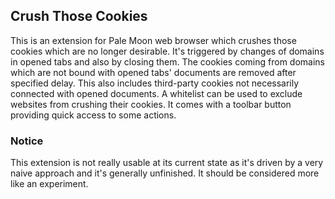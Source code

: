 ## Crush Those Cookies
This is an extension for Pale Moon web browser which crushes those cookies which are no longer desirable. It's triggered by changes of domains in opened tabs and also by closing them. The cookies coming from domains which are not bound with opened tabs' documents are removed after specified delay. This also includes third-party cookies not necessarily connected with opened documents. A whitelist can be used to exclude websites from crushing their cookies. It comes with a toolbar button providing quick access to some actions.

### Notice
This extension is not really usable at its current state as it's driven by a very naive approach and it's generally unfinished. It should be considered more like an experiment.